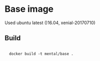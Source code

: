# Base image
Used ubuntu latest ()16.04, xenial-20170710)

## Build

  <pre><code>
  docker build -t mental/base .
  </code></pre>